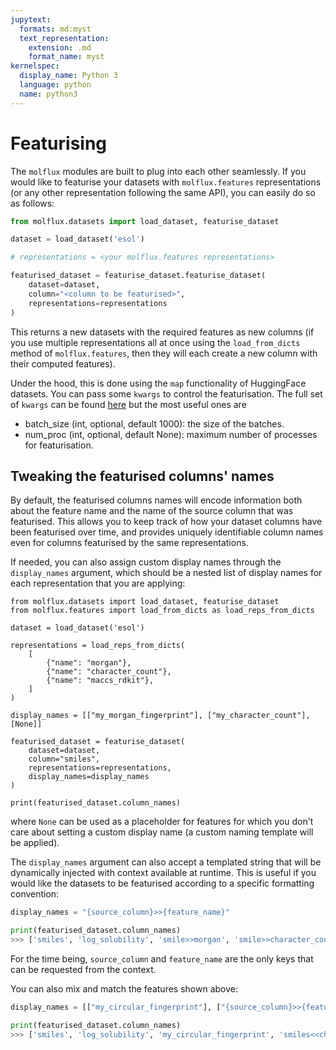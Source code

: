```yaml
---
jupytext:
  formats: md:myst
  text_representation:
    extension: .md
    format_name: myst
kernelspec:
  display_name: Python 3
  language: python
  name: python3
---
```


# Featurising

The ``molflux`` modules are built to plug into each other seamlessly. If you would like to featurise your datasets
with ``molflux.features`` representations (or any other representation following the same API), you can easily do so as follows:

```python
from molflux.datasets import load_dataset, featurise_dataset

dataset = load_dataset('esol')

# representations = <your molflux.features representations>

featurised_dataset = featurise_dataset.featurise_dataset(
    dataset=dataset,
    column="<column to be featurised>",
    representations=representations
)
```

This returns a new datasets with the required features as new columns (if you use multiple representations all at once using
the ``load_from_dicts`` method of ``molflux.features``, then they will each create a new column with their computed features).

Under the hood, this is done using the ``map`` functionality of HuggingFace datasets. You can pass some ``kwargs`` to control
the featurisation. The full set of ``kwargs`` can be found [here](https://huggingface.co/docs/datasets/v2.3.2/en/package_reference/main_classes#datasets.Dataset.map)
but the most useful ones are
- batch_size (int, optional, default 1000): the size of the batches.
- num_proc (int, optional, default None): maximum number of processes for featurisation.

## Tweaking the featurised columns' names

By default, the featurised columns names will encode information both about the feature name and the name of the source
column that was featurised. This allows you to keep track of how your dataset columns have been featurised over time,
and provides uniquely identifiable column names even for columns featurised by the same representations.

If needed, you can also assign custom display names through the `display_names` argument, which should be a nested list
of display names for each representation that you are applying:

```{code-cell} ipython3
from molflux.datasets import load_dataset, featurise_dataset
from molflux.features import load_from_dicts as load_reps_from_dicts

dataset = load_dataset('esol')

representations = load_reps_from_dicts(
    [
        {"name": "morgan"},
        {"name": "character_count"},
        {"name": "maccs_rdkit"},
    ]
)

display_names = [["my_morgan_fingerprint"], ["my_character_count"], [None]]

featurised_dataset = featurise_dataset(
    dataset=dataset,
    column="smiles",
    representations=representations,
    display_names=display_names
)

print(featurised_dataset.column_names)
```

where `None` can be used as a placeholder for features for which you don't care about setting a custom display name (a
custom naming template will be applied).

The `display_names` argument can also accept a templated string that will be dynamically injected with context available
at runtime. This is useful if you would like the datasets to be featurised according to a specific formatting convention:

```python
display_names = "{source_column}>>{feature_name}"

print(featurised_dataset.column_names)
>>> ['smiles', 'log_solubility', 'smile>>morgan', 'smile>>character_count', 'smile>>maccs_rdkit']
```

For the time being, `source_column` and `feature_name` are the only keys that can be requested from the context.

You can also mix and match the features shown above:

```python
display_names = [["my_circular_fingerprint"], ["{source_column}>>{feature_name}"], [None]]

print(featurised_dataset.column_names)
>>> ['smiles', 'log_solubility', 'my_circular_fingerprint', 'smiles<<character_count', 'smiles>>maccs_rdkit']
```
